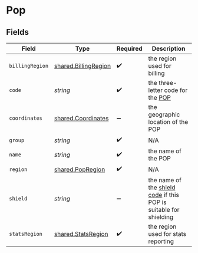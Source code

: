 # Pop


## Fields

| Field                                                                                                                                                     | Type                                                                                                                                                      | Required                                                                                                                                                  | Description                                                                                                                                               |
| --------------------------------------------------------------------------------------------------------------------------------------------------------- | --------------------------------------------------------------------------------------------------------------------------------------------------------- | --------------------------------------------------------------------------------------------------------------------------------------------------------- | --------------------------------------------------------------------------------------------------------------------------------------------------------- |
| `billingRegion`                                                                                                                                           | [shared.BillingRegion](../../models/shared/billingregion.md)                                                                                              | :heavy_check_mark:                                                                                                                                        | the region used for billing                                                                                                                               |
| `code`                                                                                                                                                    | *string*                                                                                                                                                  | :heavy_check_mark:                                                                                                                                        | the three-letter code for the [POP](https://developer.fastly.com/learning/concepts/pop/)                                                                  |
| `coordinates`                                                                                                                                             | [shared.Coordinates](../../models/shared/coordinates.md)                                                                                                  | :heavy_minus_sign:                                                                                                                                        | the geographic location of the POP                                                                                                                        |
| `group`                                                                                                                                                   | *string*                                                                                                                                                  | :heavy_check_mark:                                                                                                                                        | N/A                                                                                                                                                       |
| `name`                                                                                                                                                    | *string*                                                                                                                                                  | :heavy_check_mark:                                                                                                                                        | the name of the POP                                                                                                                                       |
| `region`                                                                                                                                                  | [shared.PopRegion](../../models/shared/popregion.md)                                                                                                      | :heavy_check_mark:                                                                                                                                        | N/A                                                                                                                                                       |
| `shield`                                                                                                                                                  | *string*                                                                                                                                                  | :heavy_minus_sign:                                                                                                                                        | the name of the [shield code](https://developer.fastly.com/learning/concepts/shielding/#choosing-a-shield-location) if this POP is suitable for shielding |
| `statsRegion`                                                                                                                                             | [shared.StatsRegion](../../models/shared/statsregion.md)                                                                                                  | :heavy_check_mark:                                                                                                                                        | the region used for stats reporting                                                                                                                       |